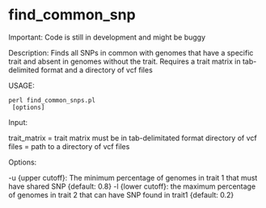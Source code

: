 # find_common_snp

Important: Code is still in development and might be buggy

Description: Finds all SNPs in common with genomes that have a specific trait 
and absent in genomes without the trait. Requires a trait matrix in tab-delimited format
and a directory of vcf files

USAGE:<br>

<code>perl find_common_snps.pl <trait matrix> <directory of vcf files> [options] </code>

Input:

trait_matrix = trait matrix must be in tab-delimitated format
directory of vcf files = path to a directory of vcf files

Options:

 -u {upper cutoff}: The minimum percentage of genomes in trait 1 that must have shared SNP {default: 0.8}
 -l {lower cutoff}: the maximum percentage of genomes in trait 2 that can have SNP found in trait1 {default: 0.2}

